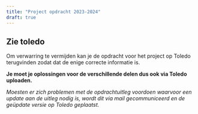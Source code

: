 ```yaml
---
title: "Project opdracht 2023-2024"
draft: true
---
```


## Zie toledo

Om verwarring te vermijden kan je de opdracht voor het project op Toledo terugvinden zodat dat de enige correcte informatie is.

**Je moet je oplossingen voor de verschillende delen dus ook via Toledo uploaden.**

_Moesten er zich problemen met de opdrachtuitleg voordoen waarvoor een update aan de uitleg nodig is, wordt dit via mail gecommuniceerd en de geüpdate versie op Toledo geplaatst._

<!--OPDRACHT UITLEG via versiebeheer aantonen welke versie op Toledo verschenen is: https://kuleuven-my.sharepoint.com/:w:/g/personal/arne_duyver_kuleuven_be/Efy5lt8wh8hMi5EJMjplmdEB6VaVHmtS1_KesEFv5uXLoA -->
<!-- Eerste versie op Toledo is v13.0 2024_03_12_14_47 -->